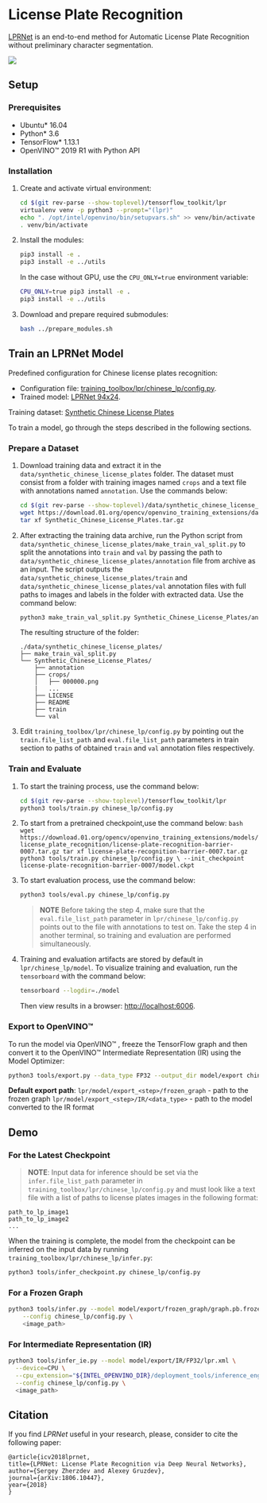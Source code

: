 # License Plate Recognition

[LPRNet](https://arxiv.org/abs/1806.10447) is an end-to-end method for Automatic License Plate Recognition without preliminary character segmentation.

![](./lpr.png)

## Setup

### Prerequisites

* Ubuntu\* 16.04
* Python\* 3.6
* TensorFlow\* 1.13.1
* OpenVINO™  2019 R1 with Python API

### Installation

1. Create and activate virtual environment:
    ```bash
    cd $(git rev-parse --show-toplevel)/tensorflow_toolkit/lpr
    virtualenv venv -p python3 --prompt="(lpr)"
    echo ". /opt/intel/openvino/bin/setupvars.sh" >> venv/bin/activate
    . venv/bin/activate
    ```

2. Install the modules:
    ```bash
    pip3 install -e .
    pip3 install -e ../utils
    ```

    In the case without GPU, use the `CPU_ONLY=true` environment variable:
    ```bash
    CPU_ONLY=true pip3 install -e .
    pip3 install -e ../utils
    ```

3. Download and prepare required submodules:
    ```bash
    bash ../prepare_modules.sh
    ```

## Train an LPRNet Model

Predefined configuration for Chinese license plates recognition:
  - Configuration file: [training_toolbox/lpr/chinese_lp/config.py](chinese_lp/config.py).
  - Trained model: [LPRNet 94x24](https://download.01.org/opencv/openvino_training_extensions/models/license_plate_recognition/license-plate-recognition-barrier-0007.tar.gz).

Training dataset: [Synthetic Chinese License Plates](https://download.01.org/opencv/openvino_training_extensions/datasets/license_plate_recognition/Synthetic_Chinese_License_Plates.tar.gz)

To train a model, go through the steps described in the following sections.

### Prepare a Dataset

1. Download training data and extract it in the `data/synthetic_chinese_license_plates` folder. The dataset must consist from a folder with training images named `crops` and a text file with annotations named `annotation`. Use the commands below:
    ```bash
    cd $(git rev-parse --show-toplevel)/data/synthetic_chinese_license_plates
    wget https://download.01.org/opencv/openvino_training_extensions/datasets/license_plate_recognition/Synthetic_Chinese_License_Plates.tar.gz
    tar xf Synthetic_Chinese_License_Plates.tar.gz
    ```

2. After extracting the training data archive, run the Python script from
    `data/synthetic_chinese_license_plates/make_train_val_split.py` to split the annotations into `train` and `val` by passing the path to `data/synthetic_chinese_license_plates/annotation`
    file from archive as an input. The script outputs the `data/synthetic_chinese_license_plates/train` and
    `data/synthetic_chinese_license_plates/val` annotation files with full paths to images and labels in the folder
    with extracted data.
    Use the command below:
    ```bash
    python3 make_train_val_split.py Synthetic_Chinese_License_Plates/annotation
    ```

    The resulting structure of the folder:
    ```
    ./data/synthetic_chinese_license_plates/
    ├── make_train_val_split.py
    └── Synthetic_Chinese_License_Plates/
        ├── annotation
        ├── crops/
        │   ├── 000000.png
        |   ...
        ├── LICENSE
        ├── README
        ├── train
        └── val
    ```

3. Edit `training_toolbox/lpr/chinese_lp/config.py` by pointing out the
    `train.file_list_path` and `eval.file_list_path`
    parameters in train section to paths of obtained `train` and `val`
    annotation files respectively.

### Train and Evaluate

1. To start the training process, use the command below:
    ```bash
    cd $(git rev-parse --show-toplevel)/tensorflow_toolkit/lpr
    python3 tools/train.py chinese_lp/config.py
    ```

2.    To start from a pretrained checkpoint,use the command below:
    ```bash
    wget https://download.01.org/opencv/openvino_training_extensions/models/license_plate_recognition/license-plate-recognition-barrier-0007.tar.gz
    tar xf license-plate-recognition-barrier-0007.tar.gz
    python3 tools/train.py chinese_lp/config.py \
      --init_checkpoint license-plate-recognition-barrier-0007/model.ckpt
    ```

3. To start evaluation process, use the command below:
    ```bash
    python3 tools/eval.py chinese_lp/config.py
    ```

    > **NOTE** Before taking the step 4, make sure that the `eval.file_list_path` parameter in
    `lpr/chinese_lp/config.py` points out to the file with
    annotations to test on. Take the step 4 in another terminal, so training and
    evaluation are performed simultaneously.

4. Training and evaluation artifacts are stored by default in `lpr/chinese_lp/model`.
   To visualize training and evaluation, run the `tensorboard` with the command below:

    ```bash
    tensorboard --logdir=./model
    ```

    Then view results in a browser: [http://localhost:6006](http://localhost:6006).

### Export to OpenVINO™

To run the model via OpenVINO™ , freeze the TensorFlow graph and
then convert it to the OpenVINO™  Intermediate Representation (IR) using the Model Optimizer:

```Bash
python3 tools/export.py --data_type FP32 --output_dir model/export chinese_lp/config.py
```

**Default export path**:
`lpr/model/export_<step>/frozen_graph` - path to the frozen graph
`lpr/model/export_<step>/IR/<data_type>` - path to the model converted to the IR format

## Demo

### For the Latest Checkpoint

> **NOTE**: Input data for inference should be set via the `infer.file_list_path` parameter  in
`training_toolbox/lpr/chinese_lp/config.py` and must look like a text file
with a list of paths to license plates images in the following format:
```
path_to_lp_image1
path_to_lp_image2
...
```

When the training is complete, the model from the checkpoint can be inferred on the
input data by running `training_toolbox/lpr/chinese_lp/infer.py`:

```Bash
python3 tools/infer_checkpoint.py chinese_lp/config.py
```

### For a Frozen Graph

```Bash
python3 tools/infer.py --model model/export/frozen_graph/graph.pb.frozen \
    --config chinese_lp/config.py \
    <image_path>
```

### For Intermediate Representation (IR)

```Bash
python3 tools/infer_ie.py --model model/export/IR/FP32/lpr.xml \
  --device=CPU \
  --cpu_extension="${INTEL_OPENVINO_DIR}/deployment_tools/inference_engine/lib/intel64/libcpu_extension_avx2.so" \
  --config chinese_lp/config.py \
  <image_path>
```

## Citation

If you find *LPRNet* useful in your research, please, consider to cite the following paper:

```
@article{icv2018lprnet,
title={LPRNet: License Plate Recognition via Deep Neural Networks},
author={Sergey Zherzdev and Alexey Gruzdev},
journal={arXiv:1806.10447},
year={2018}
}
```
